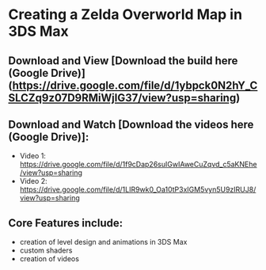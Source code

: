 # Creating a Zelda Overworld Map in 3DS Max 
## Download and View [Download the build here (Google Drive)] (https://drive.google.com/file/d/1ybpck0N2hY_CSLCZq9z07D9RMiWjlG37/view?usp=sharing)
## Download and Watch [Download the videos here (Google Drive)]:
  - Video 1: https://drive.google.com/file/d/1f9cDap26suIGwIAweCuZqvd_c5aKNEhe/view?usp=sharing
  - Video 2: https://drive.google.com/file/d/1LIR9wk0_Oa10tP3xIGM5vyn5U9zIRUJ8/view?usp=sharing
## Core Features include:
  - creation of level design and animations in 3DS Max
  - custom shaders
  - creation of videos
